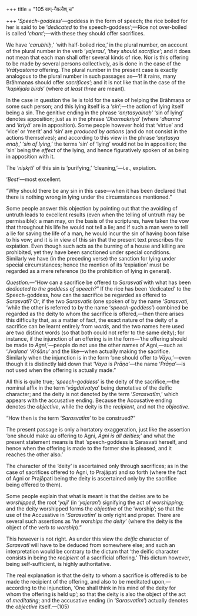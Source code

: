 +++
title = "105 वाग्-गैवत्यैश् च"

+++
‘*Speech-goddess*’—goddess in the form of speech; the rice boiled for
her is said to be ‘*dedicated* to the speech-goddess’;—Rice not
over-boiled is called ‘*chant*’;—with these they should offer
sacrifices.

We have ‘*carubhiḥ*,’ ‘with half-boiled rice,’ in the plural number, on
account of the plural number in the verb ‘*yajerau*’, ‘*they should
sacrifice*’; and it does not mean that each man shall offer several
kinds of rice. Nor is this offering to be made by several persons
collectively, as is done in the case of the *Vrātyastoma* offering. The
plural number in the present case is exactly analogous to the plural
number in such passages as—‘If it rains, many Brāhmaṇas should offer
*sacrifices*’; and it is not like that in the case of the ‘*kapiñjala
birds*’ (where *at least three* are meant).

In the case in question the lie is told for the sake of helping the
Brāhmaṇa or some such person; and this lying itself is a ‘*sin*’;—the
action of lying itself being a sin. The genitive ending in the phrase
‘*anṛtasyainaḥ*’ ‘sin of lying’ denotes apposition; just as in the
phrase ‘*Dharmakriyā*’ (where ‘*dharma*’ and ‘*kriyā*’ are in
apposition). Some people however hold that ‘virtue’ and ‘vice’ or
‘merit’ and ‘sin’ are *produced by actions* (and do not consist in the
actions themselves); and according to this view in the phrase ‘*anṛtasya
enaḥ*,’ ‘*sin of lying*,’ the terms ‘sin’ of ‘lying’ would not be in
apposition; the ‘sin’ being the *effect* of the lying, and hence
figuratively spoken of as being in apposition with it.

The ‘*niṣkṛti*’ of this sin is ‘purifying,’ ‘cleaning,’—*i.e*.,
expiation.

‘*Best*’—most excellent.

“Why should there be any sin in this case—when it has been declared that
there is nothing wrong in lying under the circumstances mentioned.”

Some people answer this objection by pointing out that the avoiding of
untruth leads to excellent results (even when the telling of untruth may
be permissible): a man may, on the basis of the scriptures, have taken
the vow that throughout his life he would not tell a lie; and if such a
man were to tell a lie for saving the life of a man, he would incur the
sin of having boon false to his vow; and it is in view of this sin that
the present text prescribes the expiation. Even though such acts as the
burning of a house and killing are prohibited, yet they have been
sanctioned under special conditions. Similarly we have (in the preceding
verse) the sanction for lying under special circumstances; hence the
mention of its ‘expiation’ must be regarded as a mere reference (to the
prohibition of lying in general).

*Question*.—“How can a sacrifice be offered to *Sarasvatī* with what has
been *dedicated to the goddess of speech?*” If the rice has been
‘dedicated’ to the Speech-goddess, how can the sacrifice be regarded as
offered to *Sarasvatī*? Or, if the two *Sarasvatīs* (one spoken of by
the name ‘*Sarasvati*, ‘while the other is referred to by the name
‘*speech-goddess*’) combined be regarded as the deity to whom the
sacrifice is offered,—then there arises this difficulty that, as a
matter of fact, the exact nature of the deity of a sacrifice can be
learnt entirely from *words*, and the two names here used are two
distinct words (so that both could not refer to the same deity); for
instance, if the injunction of an offering is in the form—‘the offering
should be made *to Agni*,’—people do not use the other names of
Agni,—such as ‘*Jvalana*’ ‘*Kṛśānu*’ and the like—when actually making
the sacrifice. Similarly when the injunction is in the form ‘one should
offer to *Vāyu*,’—even though it is distinctly laid down that ‘*Vaya* is
*Prāṇa*’—the name ‘*Prāṇa*’—is not used when the offering is actually
made.”

All this is quite true; ‘*speech-goddess*’ is the deity of the
sacrifice,—the nominal affix in the term ‘*vāgdaivatya*’ being
denotative of the deific character; and the deity is not denoted by the
term ‘*Sarasvatīm*,’ which appears with the accusative ending. Because
the Accusative ending denotes the *objective*, while the deity is the
*recipient*, and not the *objective*.

“How then is the term ‘*Sarasvatīm*’ to be construed?”

The present passage is only a hortatory exaggeration, just like the
assertion ‘one should make au offering to Agni, *Agni is all deities*;’
and what the present statement means is that ‘speech-goddess is
Sarasvatī herself, and hence when the offering is made to the former she
is pleased, and it reaches the other also.’

The character of the ‘deity’ is ascertained only through sacrifices; as
in the case of sacrifices offered to Agni, to Prajāpati and so forth
(where the fact of Agni or Prajāpati being the deity is ascertained only
by the sacrifice being offered to them).

Some people explain that what is meant is that the deities are to be
*worshipped*, the root ‘*yaji*’ (in ‘*yajeran*’) signifying the act of
*worshipping*; and the deity worshipped forms the *objective* of the
‘worship’; so that the use of the Accusative in ‘*Sarasvatīm*’ is only
right and proper. There are several such assertions as ‘*he worships the
deity*’ (where the deity is the object of the verb *to worship*).”

This however is not right. As under this view the *deific* character of
*Sarasvatī* will have to be deduced from somewhere else; and such an
interpretation would be contrary to the dictum that ‘the deific
character consists in being the *recipient* of a sacrificial offering.’
This dictum however, being self-sufficient, is highly authoritative.

The real explanation is that the deity to whom a sacrifice is offered is
to be made the recipient of the offering, and also to be meditated
upon,—according to the injunction, ‘One shall think in his mind of the
deity for whom the offering is held up’; so that the deity is also the
object of the act of *meditating*; and the accusative ending (in
‘*Sarasvatīm*’) actually denotes the *objective* itself.—(105)


